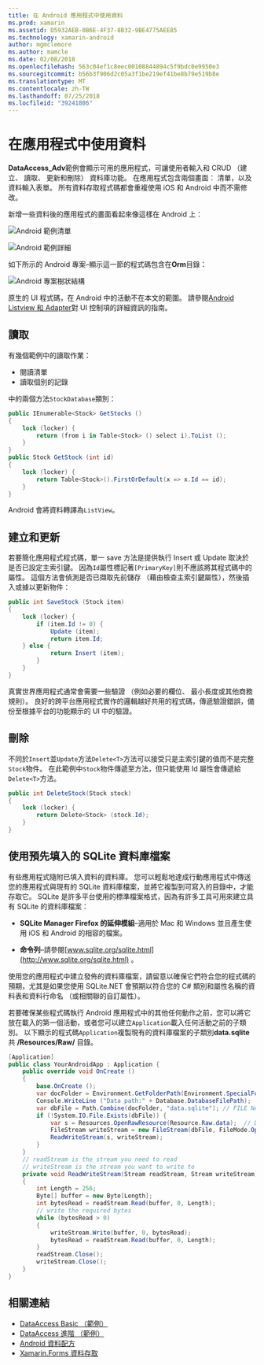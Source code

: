 ```yaml
---
title: 在 Android 應用程式中使用資料
ms.prod: xamarin
ms.assetid: D5932AEB-0B6E-4F37-8B32-9BE4775AEE85
ms.technology: xamarin-android
author: mgmclemore
ms.author: mamcle
ms.date: 02/08/2018
ms.openlocfilehash: 563c04ef1c8eec00108844894c5f9bdc0e9950e3
ms.sourcegitcommit: b56b3f906d2c05a3f1be219ef41be8b79e519b8e
ms.translationtype: MT
ms.contentlocale: zh-TW
ms.lasthandoff: 07/25/2018
ms.locfileid: "39241886"
---
```

# <a name="using-data-in-an-app"></a>在應用程式中使用資料

**DataAccess_Adv**範例會顯示可用的應用程式，可讓使用者輸入和 CRUD （建立、 讀取、 更新和刪除） 資料庫功能。 在應用程式包含兩個畫面： 清單，以及資料輸入表單。 所有資料存取程式碼都會重複使用 iOS 和 Android 中而不需修改。

新增一些資料後的應用程式的畫面看起來像這樣在 Android 上：

![Android 範例清單](using-data-in-an-app-images/image11.png "Android 範例清單")

![Android 範例詳細](using-data-in-an-app-images/image12.png "Android 範例詳細資料")

如下所示的 Android 專案&ndash;顯示這一節的程式碼包含在**Orm**目錄：

![Android 專案樹狀結構](using-data-in-an-app-images/image14.png "Android 專案樹狀結構")

原生的 UI 程式碼，在 Android 中的活動不在本文的範圍。 請參閱[Android Listview 和 Adapter](~/android/user-interface/layouts/list-view/index.md)對 UI 控制項的詳細資訊的指南。

## <a name="read"></a>讀取

有幾個範例中的讀取作業：

-  閱讀清單
-  讀取個別的記錄

中的兩個方法`StockDatabase`類別：

```csharp
public IEnumerable<Stock> GetStocks ()
{
    lock (locker) {
        return (from i in Table<Stock> () select i).ToList ();
    }
}
public Stock GetStock (int id)
{
    lock (locker) {
        return Table<Stock>().FirstOrDefault(x => x.Id == id);
    }
}
```

Android 會將資料轉譯為`ListView`。

## <a name="create-and-update"></a>建立和更新

若要簡化應用程式程式碼，單一 save 方法是提供執行 Insert 或 Update 取決於是否已設定主索引鍵。 因為`Id`屬性標記著`[PrimaryKey]`則不應該將其程式碼中的屬性。 這個方法會偵測是否已擷取先前儲存 （藉由檢查主索引鍵屬性），然後插入或據以更新物件：

```csharp
public int SaveStock (Stock item)
{
    lock (locker) {
        if (item.Id != 0) {
            Update (item);
            return item.Id;
    } else {
            return Insert (item);
        }
    }
}
```

真實世界應用程式通常會需要一些驗證 （例如必要的欄位、 最小長度或其他商務規則）。 良好的跨平台應用程式實作的邏輯越好共用的程式碼，傳遞驗證錯誤，備份至根據平台的功能顯示的 UI 中的驗證。

## <a name="delete"></a>刪除

不同於`Insert`並`Update`方法`Delete<T>`方法可以接受只是主索引鍵的值而不是完整`Stock`物件。 在此範例中`Stock`物件傳遞至方法，但只能使用 Id 屬性會傳遞給`Delete<T>`方法。

```csharp
public int DeleteStock(Stock stock)
{
    lock (locker) {
        return Delete<Stock> (stock.Id);
    }
}
```

## <a name="using-a-pre-populated-sqlite-database-file"></a>使用預先填入的 SQLite 資料庫檔案

有些應用程式隨附已填入資料的資料庫。 您可以輕鬆地達成行動應用程式中傳送您的應用程式與現有的 SQLite 資料庫檔案，並將它複製到可寫入的目錄中，才能存取它。 SQLite 是許多平台使用的標準檔案格式，因為有許多工具可用來建立具有 SQLite 的資料庫檔案：

-   **SQLite Manager Firefox 的延伸模組**&ndash;適用於 Mac 和 Windows 並且產生使用 iOS 和 Android 的相容的檔案。

-   **命令列**&ndash;請參閱[www.sqlite.org/sqlite.html](http://www.sqlite.org/sqlite.html) 。

使用您的應用程式中建立發佈的資料庫檔案，請留意以確保它們符合您的程式碼的預期，尤其是如果您使用 SQLite.NET 會預期以符合您的 C# 類別和屬性名稱的資料表和資料行命名 （或相關聯的自訂屬性）。

若要確保某些程式碼執行 Android 應用程式中的其他任何動作之前，您可以將它放在載入的第一個活動，或者您可以建立`Application`載入任何活動之前的子類別。 以下顯示的程式碼`Application`複製現有的資料庫檔案的子類別**data.sqlite**共 **/Resources/Raw/** 目錄。

```csharp
[Application]
public class YourAndroidApp : Application {
    public override void OnCreate ()
    {
        base.OnCreate ();
        var docFolder = Environment.GetFolderPath(Environment.SpecialFolder.Personal);
        Console.WriteLine ("Data path:" + Database.DatabaseFilePath);
        var dbFile = Path.Combine(docFolder, "data.sqlite"); // FILE NAME TO USE WHEN COPIED
        if (!System.IO.File.Exists(dbFile)) {
            var s = Resources.OpenRawResource(Resource.Raw.data);  // DATA FILE RESOURCE ID
            FileStream writeStream = new FileStream(dbFile, FileMode.OpenOrCreate, FileAccess.Write);
            ReadWriteStream(s, writeStream);
        }
    }
    // readStream is the stream you need to read
    // writeStream is the stream you want to write to
    private void ReadWriteStream(Stream readStream, Stream writeStream)
    {
        int Length = 256;
        Byte[] buffer = new Byte[Length];
        int bytesRead = readStream.Read(buffer, 0, Length);
        // write the required bytes
        while (bytesRead > 0)
        {
            writeStream.Write(buffer, 0, bytesRead);
            bytesRead = readStream.Read(buffer, 0, Length);
        }
        readStream.Close();
        writeStream.Close();
    }
}
```


## <a name="related-links"></a>相關連結

- [DataAccess Basic （範例）](https://github.com/xamarin/mobile-samples/tree/master/DataAccess/Basic)
- [DataAccess 進階 （範例）](https://github.com/xamarin/mobile-samples/tree/master/DataAccess/Advanced)
- [Android 資料配方](https://github.com/xamarin/recipes/tree/master/Recipes/android/data)
- [Xamarin.Forms 資料存取](~/xamarin-forms/app-fundamentals/databases.md)
